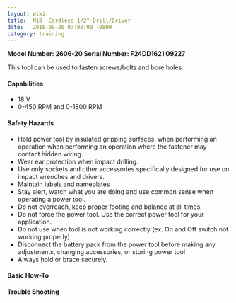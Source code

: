 ```yaml
---
layout: wiki
title:  M18- Cordless 1/2" Drill/Driver
date:   2016-09-20 07:00:00 -0800
category: training
---
```



**Model Number: 2606-20 Serial Number: F24DD1621 09227**

This tool can be used to fasten screws/bolts and bore holes.

#### Capabilities

- 18 V
- 0-450 RPM and 0-1800 RPM


#### Safety Hazards

- Hold power tool by insulated gripping surfaces, when performing an operation
when performing an operation where the fastener may contact hidden wiring.
- Wear ear protection when impact drilling.
- Use only sockets and other accessories specifically designed for use on impact wrenches and drivers.
- Maintain labels and nameplates
- Stay alert, watch what you are doing and use common sense when operating a power tool.
- Do not overreach, keep proper footing and balance at all times.
- Do not force the power tool. Use the correct power tool for your application.
- Do not use when tool is not working correctly (ex. On and Off switch not working properly)
- Disconnect the battery pack from the power tool before making any adjustments, changing accessories, or storing power tool
- Always hold or brace securely.

#### Basic How-To


#### Trouble Shooting
